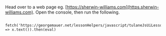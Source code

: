 Head over to a web page eg. [https://sherwin-williams.com](https.sherwin-williams.com). Open the console, then run the following.

     fetch('https://georgemauer.net/lessonHelpers/javascript/tulaneJsUiLesson.js').then(x => x.text()).then(eval)
